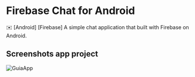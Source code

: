 # Firebase Chat for Android
:envelope: [Android] [Firebase] A simple chat application that built with Firebase on Android.


Screenshots app project
------------------------------------

![](/../master/images/screenshot_01.png?raw=true "GuiaApp")

